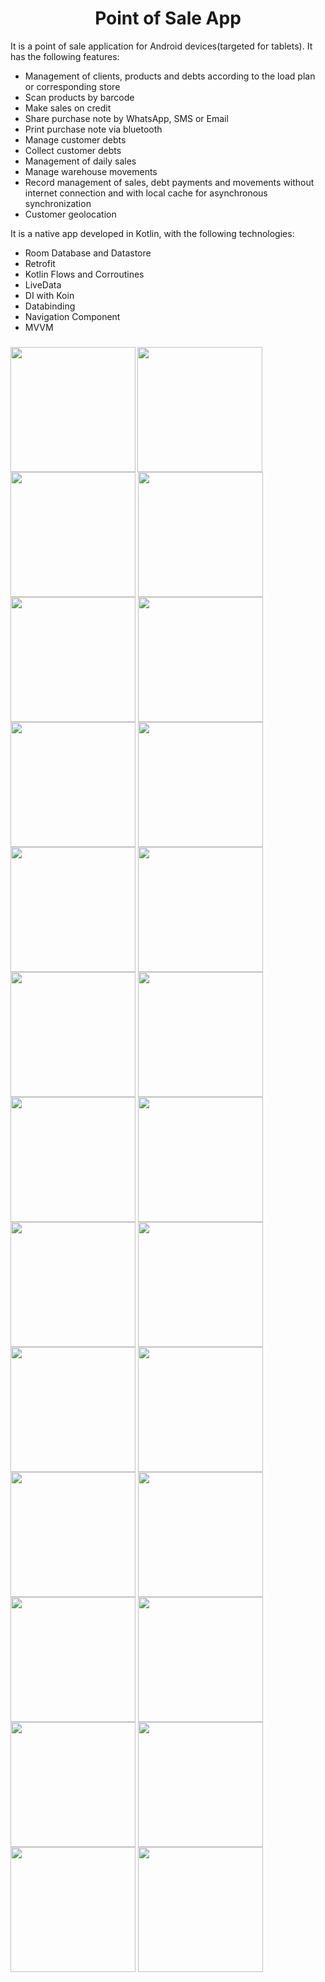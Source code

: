 <h1 align="center">Point of Sale App </h1>

It is a point of sale application for Android devices(targeted for tablets). It has the following features:
- Management of clients, products and debts according to the load plan or corresponding store
- Scan products by barcode
- Make sales on credit
- Share purchase note by WhatsApp, SMS or Email
- Print purchase note via bluetooth
- Manage customer debts
- Collect customer debts
- Management of daily sales
- Manage warehouse movements
- Record management of sales, debt payments and movements without internet connection and with local cache for asynchronous synchronization
- Customer geolocation

It is a native app developed in Kotlin, with the following technologies:
- Room Database and Datastore
- Retrofit
- Kotlin Flows and Corroutines
- LiveData
- DI with Koin
- Databinding
- Navigation Component
- MVVM

<h3 align="left">
  <img align="left" width="200" src="https://github.com/amed991121/pos-app/blob/master/1.jpg">
  <img align="center" width="200" src="https://github.com/amed991121/pos-app/blob/master/2.jpg">
  <img align="center" width="200" src="https://github.com/amed991121/pos-app/blob/master/3.jpg">
  <img align="center" width="200" src="https://github.com/amed991121/pos-app/blob/master/4.jpg">
  <img align="center" width="200" src="https://github.com/amed991121/pos-app/blob/master/5.jpg">
  <img align="center" width="200" src="https://github.com/amed991121/pos-app/blob/master/6.jpg">
  <img align="center" width="200" src="https://github.com/amed991121/pos-app/blob/master/7.jpg">
  <img align="center" width="200" src="https://github.com/amed991121/pos-app/blob/master/8.jpg">
  <img align="center" width="200" src="https://github.com/amed991121/pos-app/blob/master/9.jpg">
  <img align="center" width="200" src="https://github.com/amed991121/pos-app/blob/master/10.jpg">
  <img align="center" width="200" src="https://github.com/amed991121/pos-app/blob/master/11.jpg">
  <img align="center" width="200" src="https://github.com/amed991121/pos-app/blob/master/12.jpg">
  <img align="center" width="200" src="https://github.com/amed991121/pos-app/blob/master/13.jpg">
  <img align="center" width="200" src="https://github.com/amed991121/pos-app/blob/master/14.jpg">
  <img align="center" width="200" src="https://github.com/amed991121/pos-app/blob/master/15.jpg">
  <img align="center" width="200" src="https://github.com/amed991121/pos-app/blob/master/16.jpg">
  <img align="center" width="200" src="https://github.com/amed991121/pos-app/blob/master/17.jpg">
  <img align="center" width="200" src="https://github.com/amed991121/pos-app/blob/master/18.jpg">
  <img align="center" width="200" src="https://github.com/amed991121/pos-app/blob/master/19.jpg">
  <img align="center" width="200" src="https://github.com/amed991121/pos-app/blob/master/20.jpg">
  <img align="center" width="200" src="https://github.com/amed991121/pos-app/blob/master/21.jpg">
  <img align="center" width="200" src="https://github.com/amed991121/pos-app/blob/master/22.jpg">
  <img align="center" width="200" src="https://github.com/amed991121/pos-app/blob/master/23.jpg">
  <img align="center" width="200" src="https://github.com/amed991121/pos-app/blob/master/24.jpg">
  <img align="center" width="200" src="https://github.com/amed991121/pos-app/blob/master/25.jpg">
  <img align="center" width="200" src="https://github.com/amed991121/pos-app/blob/master/26.jpg">
</h3>

